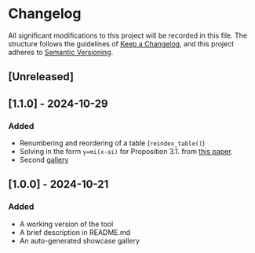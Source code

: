 # Changelog

All significant modifications to this project will be recorded in this file. The structure follows the guidelines of [Keep a Changelog](https://keepachangelog.com/en/1.1.0/), and this project adheres to [Semantic Versioning](https://semver.org/spec/v2.0.0.html).

## [Unreleased]



## [1.1.0] - 2024-10-29

### Added

- Renumbering and reordering of a table (`reindex_table()`)
- Solving in the form `y=mi(x-ai)` for Proposition 3.1. from [this paper](https://www.researchgate.net/publication/1893173_On_simple_arrangements_of_lines_and_pseudo-lines_in_P2_and_R2_with_the_maximum_number_of_triangles).
- Second [gallery](https://zegalur.github.io/line-order/gallery/index_2.html)

## [1.0.0] - 2024-10-21

### Added

- A working version of the tool
- A brief description in README.md
- An auto-generated showcase gallery

